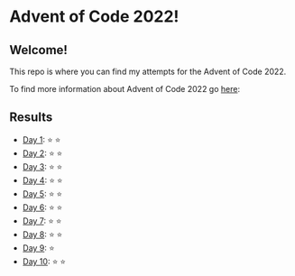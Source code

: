 # Advent of Code 2022!
## Welcome!
This repo is where you can find my attempts for the Advent of Code 2022.

To find more information about Advent of Code 2022 go [here](https://adventofcode.com/2022/about/):

## Results
- [Day 1](src/Day_1.py): :star: :star:
- [Day 2](src/Day_2.py): :star: :star:
- [Day 3](src/Day_3.py): :star: :star:
- [Day 4](src/Day_4.py): :star: :star:
- [Day 5](src/Day_5.py): :star: :star:
- [Day 6](src/Day_6.py): :star: :star:
- [Day 7](src/Day_7.py): :star: :star:
- [Day 8](src/Day_8.py): :star: :star:
- [Day 9](src/Day_9.py): :star:
- [Day 10](src/Day_10.py): :star: :star:
